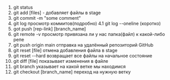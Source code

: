 1. git status
2. git add [files] - добавляет файлы в stage
3. git commit -m "some comment"
4. git log просмотр коммитов(подробно)
4.1 git log --oneline (коротко)
5. got push [rep-link] [branch_name]
6. git remote -v просмотр привязана ли у нас папка(файл) к какой-либо репе
7. git push origin main отправка на удалённый репозиторий GitHub
8. git reset [file] отмена добавления файла в stage
9. git reset --hard возвращает все файлы на начальное состояние
10. git diff [file] показывает изменения в файле
11. git branch указывает на какой ветке мы находимся
12. git checkout [branch_name] переход на нужную ветку